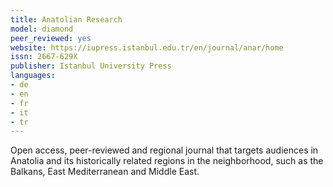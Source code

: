 ```yaml
---
title: Anatolian Research
model: diamond
peer_reviewed: yes
website: https://iupress.istanbul.edu.tr/en/journal/anar/home
issn: 2667-629X
publisher: Istanbul University Press
languages:
- de
- en
- fr
- it
- tr
---
```


Open access, peer-reviewed and regional journal that targets audiences in Anatolia and its historically related regions in the neighborhood, such as the Balkans, East Mediterranean and Middle East. 
